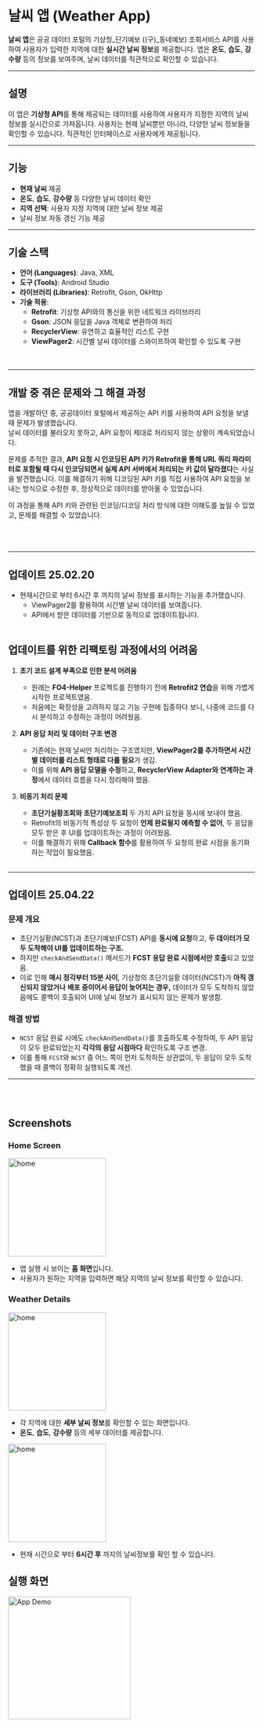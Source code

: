 # 날씨 앱 (Weather App)
**날씨 앱**은 공공 데이터 포털의 기상청_단기예보 ((구)_동네예보) 조회서비스 API를 사용하여 사용자가 입력한 지역에 대한 **실시간 날씨 정보**를 제공합니다. 앱은 **온도**, **습도**, **강수량** 등의 정보를 보여주며, 날씨 데이터를 직관적으로 확인할 수 있습니다.

---
## 설명

이 앱은 **기상청 API**를 통해 제공되는 데이터를 사용하여 사용자가 지정한 지역의 날씨 정보를 실시간으로 가져옵니다. 사용자는 현재 날씨뿐만 아니라, 다양한 날씨 정보들을 확인할 수 있습니다. 직관적인 인터페이스로 사용자에게 제공됩니다.

---
## 기능

- **현재 날씨** 제공
- **온도**, **습도**, **강수량** 등 다양한 날씨 데이터 확인
- **지역 선택**: 사용자 지정 지역에 대한 날씨 정보 제공
- 날씨 정보 자동 갱신 기능 제공

---
## 기술 스택

- **언어 (Languages)**: Java, XML
- **도구 (Tools)**: Android Studio
- **라이브러리 (Libraries)**: Retrofit, Gson, OkHttp
- **기술 적용**:
  - **Retrofit**: 기상청 API와의 통신을 위한 네트워크 라이브러리
  - **Gson**: JSON 응답을 Java 객체로 변환하여 처리
  - **RecyclerView**: 유연하고 효율적인 리스트 구현
  - **ViewPager2**: 시간별 날씨 데이터를 스와이프하여 확인할 수 있도록 구현<br><br><br>
---
## 개발 중 겪은 문제와 그 해결 과정
앱을 개발하던 중, 공공데이터 포털에서 제공하는 API 키를 사용하여 API 요청을 보낼 때 문제가 발생했습니다. <br>날씨 데이터를 불러오지 못하고, API 요청이 제대로 처리되지 않는 상황이 계속되었습니다.

문제를 추적한 결과, **API 요청 시 인코딩된 API 키가 Retrofit을 통해 URL 쿼리 파라미터로 포함될 때 다시 인코딩되면서 실제 API 서버에서 처리되는 키 값이 달라졌다**는 사실을 발견했습니다. 이를 해결하기 위해 디코딩된 API 키를 직접 사용하여 API 요청을 보내는 방식으로 수정한 후, 정상적으로 데이터를 받아올 수 있었습니다.

이 과정을 통해 API 키와 관련된 인코딩/디코딩 처리 방식에 대한 이해도를 높일 수 있었고, 문제를 해결할 수 있었습니다.<br><br><br><br>

---
## 업데이트 25.02.20
- 현재시간으로 부터 6시간 후 까지의 날씨 정보를 표시하는 기능을 추가했습니다.
    - ViewPager2를 활용하여 시간별 날씨 데이터를 보여줍니다.
    - API에서 받은 데이터를 기반으로 동적으로 업데이트됩니다. <br><br>

##  업데이트를 위한 리팩토링 과정에서의 어려움
1. **초기 코드 설계 부족으로 인한 분석 어려움**
   - 원래는 **FO4-Helper** 프로젝트를 진행하기 전에 **Retrofit2 연습**을 위해 가볍게 시작한 프로젝트였음.
   - 처음에는 확장성을 고려하지 않고 기능 구현에 집중하다 보니, 나중에 코드를 다시 분석하고 수정하는 과정이 어려웠음.

2. **API 응답 처리 및 데이터 구조 변경**
   - 기존에는 현재 날씨만 처리하는 구조였지만, **ViewPager2를 추가하면서 시간별 데이터를 리스트 형태로 다룰 필요**가 생김.
   - 이를 위해 **API 응답 모델을 수정**하고, **RecyclerView Adapter와 연계하는 과정**에서 데이터 흐름을 다시 정리해야 했음.
   
3. **비동기 처리 문제**  
   - **초단기실황조회와 초단기예보조회** 두 가지 API 요청을 동시에 보내야 했음.  
   - Retrofit의 비동기적 특성상 두 요청이 **언제 완료될지 예측할 수 없어**, 두 응답을 모두 받은 후 UI를 업데이트하는 과정이 어려웠음.  
   - 이를 해결하기 위해 **Callback 함수**를 활용하여 두 요청의 완료 시점을 동기화하는 작업이 필요했음. <br><br>
---

## 업데이트 25.04.22
### 문제 개요
- 초단기실황(NCST)과 초단기예보(FCST) API를 **동시에 요청**하고, **두 데이터가 모두 도착해야 UI를 업데이트하는 구조.**
- 하지만 `checkAndSendData()` 메서드가 **FCST 응답 완료 시점에서만 호출**되고 있었음.
- 이로 인해 **매시 정각부터 15분 사이**, 기상청의 초단기실황 데이터(NCST)가 **아직 갱신되지 않았거나** **배포 중이어서 응답이 늦어지는 경우,** 데이터가 모두 도착하지 않았음에도 콜백이 호출되어 UI에 날씨 정보가 표시되지 않는 문제가 발생함.

### 해결 방법
- `NCST` 응답 완료 시에도 `checkAndSendData()`를 호출하도록 수정하여, 두 API 응답이 모두 완료되었는지 **각각의 응답 시점마다** 확인하도록 구조 변경.
- 이를 통해 `FCST`와 `NCST` 중 어느 쪽이 먼저 도착하든 상관없이, 두 응답이 모두 도착했을 때 콜백이 정확히 실행되도록 개선.
  
---
  

<br><br>
## Screenshots

### Home Screen
<img src="screenshots/home.png" alt="home" width="200">

- 앱 실행 시 보이는 **홈 화면**입니다.
- 사용자가 원하는 지역을 입력하면 해당 지역의 날씨 정보를 확인할 수 있습니다.

### Weather Details
<img src="screenshots/showweather.png" alt="home" width="200">

- 각 지역에 대한 **세부 날씨 정보**를 확인할 수 있는 화면입니다.
- **온도**, **습도**, **강수량** 등의 세부 데이터를 제공합니다.

<img src="screenshots/futureweather.png" alt="home" width="200">

- 현재 시간으로 부터 **6시간 후** 까지의 날씨정보를 확인 할 수 있습니다.

## 실행 화면

<img src="screenshots/Screen_recording.gif" alt="App Demo" width="250">

